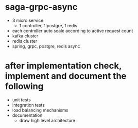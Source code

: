 # saga-grpc-async
- 3 micro service
  - 1 controller, 1 postgre, 1 redis
- each controller auto scale according to active request count
- kafka cluster
- redis cluster
- spring, grpc, postgre, redis async

# after implementation check, implement and document the following
- unit tests
- integration tests
- load balancing mechanisms
- documentation
  - draw high level architecture
